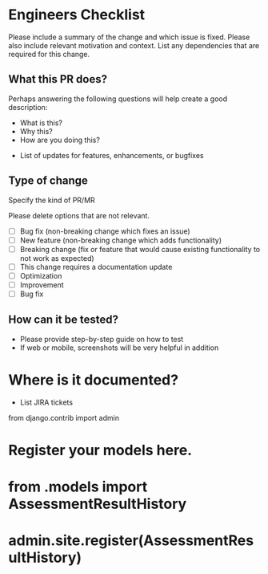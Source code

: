 
# Engineers Checklist

Please include a summary of the change and which issue is fixed. 
Please also include relevant motivation and context. 
List any dependencies that are required for this change.

## What this PR does?
Perhaps answering the following questions will help create a good description:
* What is this?
* Why this?
* How are you doing this? 
- List of updates for features, enhancements, or bugfixes

## Type of change

Specify the kind of PR/MR

Please delete options that are not relevant.

- [ ] Bug fix (non-breaking change which fixes an issue)
- [ ] New feature (non-breaking change which adds functionality)
- [ ] Breaking change (fix or feature that would cause existing functionality to not work as expected)
- [ ] This change requires a documentation update
- [ ] Optimization
- [ ] Improvement
- [ ] Bug fix

## How can it be tested?
- Please provide step-by-step guide on how to test
- If web or mobile, screenshots will be very helpful in addition

# Where is it documented?
- List JIRA tickets





from django.contrib import admin

# Register your models here.
# from .models import AssessmentResultHistory
# admin.site.register(AssessmentResultHistory)
